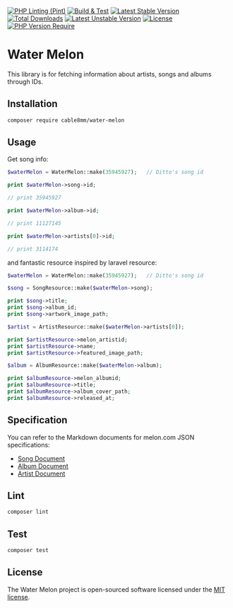 [![PHP Linting (Pint)](https://github.com/cable8mm/water-melon/actions/workflows/lint.yml/badge.svg)](https://github.com/cable8mm/water-melon/actions/workflows/lint.yml)
[![Build & Test](https://github.com/cable8mm/water-melon/actions/workflows/php.yml/badge.svg)](https://github.com/cable8mm/water-melon/actions/workflows/php.yml)
[![Latest Stable Version](http://poser.pugx.org/cable8mm/water-melon/v)](https://packagist.org/packages/cable8mm/water-melon)
[![Total Downloads](http://poser.pugx.org/cable8mm/water-melon/downloads)](https://packagist.org/packages/cable8mm/water-melon)
[![Latest Unstable Version](http://poser.pugx.org/cable8mm/water-melon/v/unstable)](https://packagist.org/packages/cable8mm/water-melon)
[![License](http://poser.pugx.org/cable8mm/water-melon/license)](https://packagist.org/packages/cable8mm/water-melon)
[![PHP Version Require](http://poser.pugx.org/cable8mm/water-melon/require/php)](https://packagist.org/packages/cable8mm/water-melon)

# Water Melon

This library is for fetching information about artists, songs and albums through IDs.

## Installation

```sh
composer require cable8mm/water-melon
```

## Usage

Get song info:

```php
$waterMelon = WaterMelon::make(35945927);   // Ditto's song id

print $waterMelon->song->id;

// print 35945927

print $waterMelon->album->id;

// print 11127145

print $waterMelon->artists[0]->id;

// print 3114174
```

and fantastic resource inspired by laravel resource:

```php
$waterMelon = WaterMelon::make(35945927);   // Ditto's song id

$song = SongResource::make($waterMelon->song);

print $song->title;
print $song->album_id;
print $song->artwork_image_path;

$artist = ArtistResource::make($waterMelon->artists[0]);

print $artistResource->melon_artistid;
print $artistResource->name;
print $artistResource->featured_image_path;

$album = AlbumResource::make($waterMelon->album);

print $albumResource->melon_albumid;
print $albumResource->title;
print $albumResource->album_cover_path;
print $albumResource->released_at;
```

## Specification

You can refer to the Markdown documents for melon.com JSON specifications:

- [Song Document](docs/song.md)
- [Album Document](docs/album.md)
- [Artist Document](docs/artist.md)

## Lint

```sh
composer lint
```

## Test

```sh
composer test
```

## License

The Water Melon project is open-sourced software licensed under the [MIT license](https://opensource.org/licenses/MIT).
